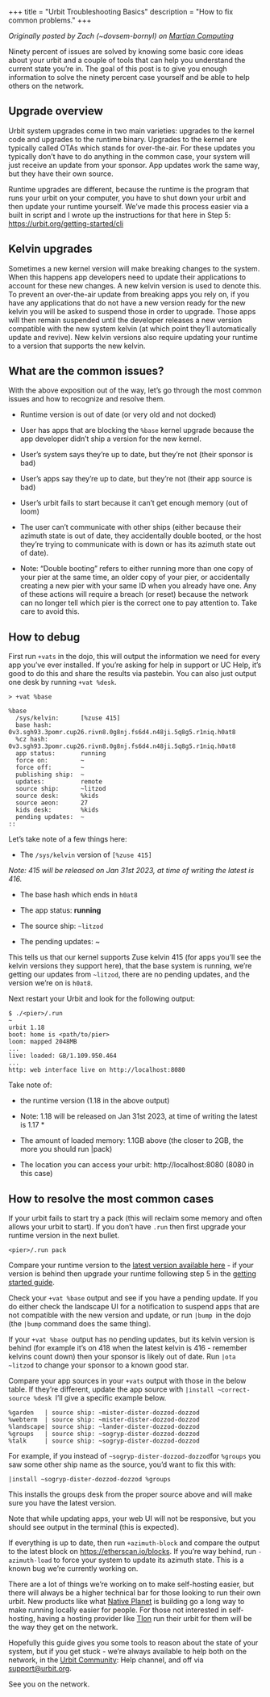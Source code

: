 +++
title = "Urbit Troubleshooting Basics"
description = "How to fix common problems."
+++


*Originally posted by Zach (~dovsem-bornyl) on [Martian Computing](https://martiancomputing.substack.com/p/urbit-troubleshooting-basics)*

Ninety percent of issues are solved by knowing some basic core ideas about your urbit and a couple of tools that can help you understand the current state you’re in. The goal of this post is to give you enough information to solve the ninety percent case yourself and be able to help others on the network.

## Upgrade overview

Urbit system upgrades come in two main varieties: upgrades to the kernel code and upgrades to the runtime binary. Upgrades to the kernel are typically called OTAs which stands for over-the-air. For these updates you typically don’t have to do anything in the common case, your system will just receive an update from your sponsor. App updates work the same way, but they have their own source.

Runtime upgrades are different, because the runtime is the program that runs your urbit on your computer, you have to shut down your urbit and then update your runtime yourself. We’ve made this process easier via a built in script and I wrote up the instructions for that here in Step 5: https://urbit.org/getting-started/cli

## Kelvin upgrades

Sometimes a new kernel version will make breaking changes to the system. When this happens app developers need to update their applications to account for these new changes. A new kelvin version is used to denote this. To prevent an over-the-air update from breaking apps you rely on, if you have any applications that do not have a new version ready for the new kelvin you will be asked to suspend those in order to upgrade. Those apps will then remain suspended until the developer releases a new version compatible with the new system kelvin (at which point they’ll automatically update and revive). New kelvin versions also require updating your runtime to a version that supports the new kelvin.

## What are the common issues?

With the above exposition out of the way, let’s go through the most common issues and how to recognize and resolve them.

- Runtime version is out of date (or very old and not docked)

- User has apps that are blocking the `%base` kernel upgrade because the app developer didn’t ship a version for the new kernel.

- User’s system says they’re up to date, but they’re not (their sponsor is bad)

- User’s apps say they’re up to date, but they’re not (their app source is bad)

- User’s urbit fails to start because it can’t get enough memory (out of loom)

- The user can’t communicate with other ships (either because their azimuth state is out of date, they accidentally double booted, or the host they’re trying to communicate with is down or has its azimuth state out of date).

- Note: “Double booting” refers to either running more than one copy of your pier at the same time, an older copy of your pier, or accidentally creating a new pier with your same ID when you already have one. Any of these actions will require a breach (or reset) because the network can no longer tell which pier is the correct one to pay attention to. Take care to avoid this.

## How to debug

First run `+vats` in the dojo, this will output the information we need for every app you’ve ever installed. If you’re asking for help in support or UC Help, it’s good to do this and share the results via pastebin. You can also just output one desk by running `+vat %desk`.

```
> +vat %base

%base
  /sys/kelvin:      [%zuse 415]
  base hash:        0v3.sgh93.3pomr.cup26.rivn8.0g8nj.fs6d4.n48ji.5q8g5.r1niq.h0at8
  %cz hash:         0v3.sgh93.3pomr.cup26.rivn8.0g8nj.fs6d4.n48ji.5q8g5.r1niq.h0at8
  app status:       running
  force on:         ~
  force off:        ~
  publishing ship:  ~
  updates:          remote
  source ship:      ~litzod
  source desk:      %kids
  source aeon:      27
  kids desk:        %kids
  pending updates:  ~
::
```
Let’s take note of a few things here:

- The `/sys/kelvin` version of `[%zuse 415]` 

*Note: 415 will be released on Jan 31st 2023, at time of writing the latest is 416.*

- The base hash which ends in `h0at8`

- The app status: **running**

- The source ship: `~litzod`

- The pending updates: ~

This tells us that our kernel supports Zuse kelvin 415 (for apps you’ll see the kelvin versions they support here), that the base system is running, we’re getting our updates from `~litzod`, there are no pending updates, and the version we’re on is `h0at8`.

Next restart your Urbit and look for the following output:

``` 
$ ./<pier>/.run
~
urbit 1.18
boot: home is <path/to/pier>
loom: mapped 2048MB
...
live: loaded: GB/1.109.950.464
...
http: web interface live on http://localhost:8080
```

Take note of:
- the runtime version (1.18 in the above output)

* Note: 1.18 will be released on Jan 31st 2023, at time of writing the latest is 1.17 *

- The amount of loaded memory: 1.1GB above (the closer to 2GB, the more you should run |pack)

- The location you can access your urbit: http://localhost:8080 (8080 in this case)


## How to resolve the most common cases

If your urbit fails to start try a pack (this will reclaim some memory and often allows your urbit to start). If you don’t have `.run` then first upgrade your runtime version in the next bullet.

```
<pier>/.run pack
```

Compare your runtime version to the [latest version available here](https://github.com/urbit/vere/releases ) - if your version is behind then upgrade your runtime following step 5 in the [getting started guide](https://urbit.org/getting-started/cli).

Check your `+vat %base` output and see if you have a pending update. If you do either check the landscape UI for a notification to suspend apps that are not compatible with the new version and update, or run `|bump `in the dojo (the `|bump` command does the same thing).

If your `+vat %base `output has no pending updates, but its kelvin version is behind (for example it’s on 418 when the latest kelvin is 416 - remember kelvins count down) then your sponsor is likely out of date. Run `|ota ~litzod` to change your sponsor to a known good star.

Compare your app sources in your `+vats` output with those in the below table. If they’re different, update the app source with `|install ~correct-source %desk `I’ll give a specific example below.

```
%garden   | source ship: ~mister-dister-dozzod-dozzod
%webterm  | source ship: ~mister-dister-dozzod-dozzod
%landscape| source ship: ~lander-dister-dozzod-dozzod
%groups   | source ship: ~sogryp-dister-dozzod-dozzod
%talk     | source ship: ~sogryp-dister-dozzod-dozzod
```

For example, if you instead of `~sogryp-dister-dozzod-dozzod`for `%groups` you saw some other ship name as the source, you’d want to fix this with:

```
|install ~sogryp-dister-dozzod-dozzod %groups
```
This installs the groups desk from the proper source above and will make sure you have the latest version.

Note that while updating apps, your web UI will not be responsive, but you should see output in the terminal (this is expected).

If everything is up to date, then run `+azimuth-block` and compare the output to the latest block on https://etherscan.io/blocks. If you’re way behind, run `-azimuth-load` to force your system to update its azimuth state. This is a known bug we’re currently working on.

There are a lot of things we’re working on to make self-hosting easier, but there will always be a higher technical bar for those looking to run their own urbit. New products like what [Native Planet](https://nativeplanet.io) is building go a long way to make running locally easier for people. For those not interested in self-hosting, having a hosting provider like [Tlon](https://tlon.io) run their urbit for them will be the way they get on the network.

Hopefully this guide gives you some tools to reason about the state of your system, but if you get stuck - we’re always available to help both on the network, in the [Urbit Community](https://urbit.org/groups/~bitbet-bolbel/urbit-community): Help channel, and off via support@urbit.org.

See you on the network.









